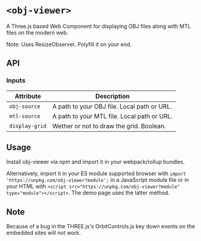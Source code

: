 # `<obj-viewer>`

A Three.js based Web Component for displaying OBJ files along with MTL files on the modern web.

Note: Uses ResizeObserver. Polyfill it on your end.

## API

### Inputs

| Attribute | Description |
| --- | --- |
| `obj-source` | A path to your OBJ file. Local path or URL. |
| `mtl-source` | A path to your MTL file. Local path or URL. |
| `display-grid` | Wether or not to draw the grid. Boolean. |

## Usage

Install obj-viewer via npm and import it in your webpack/rollup bundles.

Alternatively, import it in your ES module supported browser with `import 'https://unpkg.com/obj-viewer?module';` in a JavaScript module file or in your HTML with `<script src="https://unpkg.com/obj-viewer?module" type="module"></script>`. The demo page uses the latter method.

## Note

Because of a bug in the THREE.js's OrbitControls.js key down events on the embedded sites will not work.
